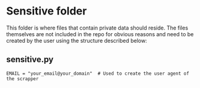 # Sensitive folder

This folder is where files that contain private data should reside. The files themselves
are not included in the repo for obvious reasons and need to be created by the user
using the structure described below:

## sensitive.py

    EMAIL = "your_email@your_domain"  # Used to create the user agent of the scrapper